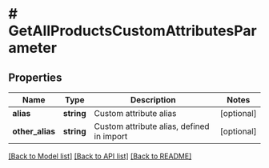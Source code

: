 # # GetAllProductsCustomAttributesParameter

## Properties

Name | Type | Description | Notes
------------ | ------------- | ------------- | -------------
**alias** | **string** | Custom attribute alias | [optional]
**other_alias** | **string** | Custom attribute alias, defined in import | [optional]

[[Back to Model list]](../../README.md#models) [[Back to API list]](../../README.md#endpoints) [[Back to README]](../../README.md)
